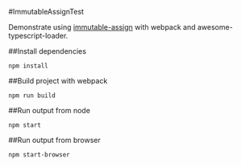 
#ImmutableAssignTest

Demonstrate using [immutable-assign](https://www.npmjs.com/package/immutable-assign) with webpack and awesome-typescript-loader.

##Install dependencies

    npm install
    
##Build project with webpack

    npm run build
    
##Run output from node

    npm start
    
##Run output from browser

    npm start-browser
    
